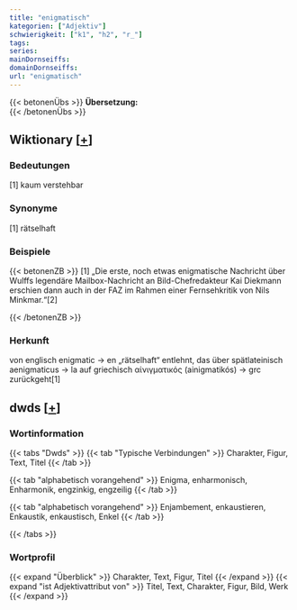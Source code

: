 ```yaml
---
title: "enigmatisch"
kategorien: ["Adjektiv"]
schwierigkeit: ["k1", "h2", "r_"]
tags:
series:
mainDornseiffs:
domainDornseiffs:
url: "enigmatisch"
---
```


{{< betonenÜbs >}}
**Übersetzung:**  
{{< /betonenÜbs >}}

## Wiktionary [[+](https://de.wiktionary.org/wiki/enigmatisch)]

### Bedeutungen
[1] kaum verstehbar  

### Synonyme
[1] rätselhaft  

### Beispiele
{{< betonenZB >}}
[1] „Die erste, noch etwas enigmatische Nachricht über Wulffs legendäre Mailbox-Nachricht an Bild-Chefredakteur Kai Diekmann erschien dann auch in der FAZ im Rahmen einer Fernsehkritik von Nils Minkmar.“[2]  

{{< /betonenZB >}}
### Herkunft
von englisch enigmatic → en „rätselhaft“ entlehnt, das über spätlateinisch aenigmaticus → la auf griechisch αἰνιγματικός (ainigmatikós) → grc zurückgeht[1]  



## dwds [[+](https://www.dwds.de/wb/enigmatisch)]

### Wortinformation
{{< tabs "Dwds" >}}
{{< tab "Typische Verbindungen" >}}
Charakter, Figur, Text, Titel
{{< /tab >}}

{{< tab "alphabetisch vorangehend" >}}
Enigma, enharmonisch, Enharmonik, engzinkig, engzeilig
{{< /tab >}}

{{< tab "alphabetisch vorangehend" >}}
Enjambement, enkaustieren, Enkaustik, enkaustisch, Enkel
{{< /tab >}}

{{< /tabs >}}

### Wortprofil
{{< expand "Überblick" >}} Charakter, Text, Figur, Titel {{< /expand >}}
{{< expand "ist Adjektivattribut von" >}} Titel, Text, Charakter, Figur, Bild, Werk {{< /expand >}}

